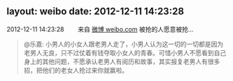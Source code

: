 layout: weibo
date: 2012-12-11 14:23:28
---
2012-12-11 14:23:28  &nbsp;&nbsp;&nbsp;&nbsp;&nbsp;&nbsp; 来自 <a href="http://weibo.com/" rel="nofollow">微博 weibo.com</a>
被抢的人愿意被抢...
>  @乐嘉: 小男人的小女人跟老男人走了，小男人认为这一切的一切都是因为老男人无良，只不过仗着有钱夺取小女人的青春。可惜小男人不愿看到自己身上的其他问题，不愿承认老男人有阅历和故事，其实报复老男人有很多招，把他们的老女人抢过来你就赢啦。 ​​​
